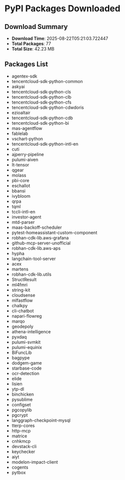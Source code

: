 # PyPI Packages Downloaded

## Download Summary
- **Download Time**: 2025-08-22T05:21:03.722447
- **Total Packages**: 77
- **Total Size**: 42.23 MB

## Packages List
- agentex-sdk
- tencentcloud-sdk-python-common
- askyai
- tencentcloud-sdk-python-cls
- tencentcloud-sdk-python-clb
- tencentcloud-sdk-python-cfs
- tencentcloud-sdk-python-cdwdoris
- ezioaltair
- tencentcloud-sdk-python-cdb
- tencentcloud-sdk-python-bi
- mas-agentflow
- fablelab
- vschart-python
- tencentcloud-sdk-python-intl-en
- cuti
- ajperry-pipeline
- pulumi-aiven
- lt-tensor
- qgear
- molass
- pbi-core
- eschallot
- bbansi
- ivybloom
- qrpa
- tqml
- tccli-intl-en
- investor-agent
- mtd-parser
- maas-backoff-scheduler
- pytest-homeassistant-custom-component
- robhan-cdk-lib.aws-grafana
- github-mcp-server-unofficial
- robhan-cdk-lib.aws-aps
- hypha
- langchain-tool-server
- acex
- martens
- robhan-cdk-lib.utils
- StructResult
- ml4fmri
- string-kit
- cloudsense
- mlfastflow
- chalkpy
- cli-chatbot
- napari-flowreg
- marqo
- geodepoly
- athena-intelligence
- pyxdaq
- pulumi-svmkit
- pulumi-equinix
- BiFuncLib
- bagpype
- dodgem-game
- starbase-code
- ocr-detection
- elide
- lisien
- ytp-dl
- binchicken
- pysublime
- configset
- pgcopylib
- pgcrypt
- langgraph-checkpoint-mysql
- tterp-cores
- http-mcp
- matrice
- cnhkmcp
- devstack-cli
- keychecker
- aiyt
- modelon-impact-client
- cogents
- pytbox
